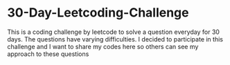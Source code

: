 # 30-Day-Leetcoding-Challenge
This is a coding challenge by leetcode to solve a question everyday for 30 days. The questions have varying difficulties.
I decided to participate in this challenge and I want to share my codes here so others can see my approach to these questions
